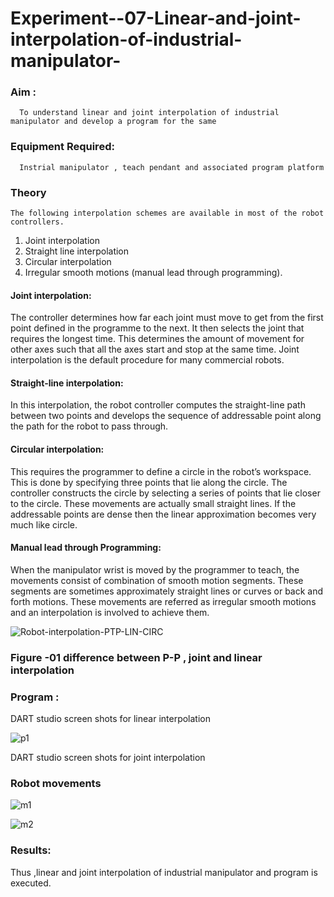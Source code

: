 # Experiment--07-Linear-and-joint-interpolation-of-industrial-manipulator-

### Aim :
      To understand linear and joint interpolation of industrial manipulator and develop a program for the same 
      
### Equipment Required: 
      Instrial manipulator , teach pendant and associated program platform 
      
### Theory 
    The following interpolation schemes are available in most of the robot controllers.
1. Joint interpolation
2. Straight line interpolation
3. Circular interpolation
4. Irregular smooth motions (manual lead through programming).
#### Joint interpolation: 
The controller determines how far each joint must move to get from the first point defined in the programme to the next. It then selects the joint that
requires the longest time. This determines the amount of movement for other axes such that all the axes start and stop at the same time. Joint interpolation is the default procedure for many commercial robots.

#### Straight-line interpolation: 
In this interpolation, the robot controller computes the straight-line path between two points and develops the sequence of addressable point along the path for the robot to pass through.

#### Circular interpolation: 
This requires the programmer to define a circle in the
robot’s workspace. This is done by specifying three points that lie along the circle. The controller constructs the circle by selecting a series of points that lie closer to the circle. These movements are actually small straight lines. If the addressable points are dense then the linear approximation becomes very much like circle.


#### Manual lead through Programming: 
When the manipulator wrist is moved by the programmer to teach, the movements consist of combination of smooth motion segments. These segments are sometimes approximately straight lines or curves or back and forth motions. These movements are referred as irregular smooth motions and an interpolation is involved to achieve them.




![Robot-interpolation-PTP-LIN-CIRC](https://user-images.githubusercontent.com/36288975/201615171-d0886aaa-8220-4b0c-8a1d-3d8a5c69c76a.png)

### Figure -01 difference between P-P , joint and linear interpolation 


### Program : 
DART studio screen shots for linear interpolation 

![p1](https://github.com/DIVYADHARSHINI-08/Experiment--07-Linear-and-joint-interpolation-of-industrial-manipulator-/assets/145210448/3571f54e-a204-42e0-9ab5-edef32fe871e)

DART studio screen shots for joint interpolation 

### Robot movements 

![m1](https://github.com/DIVYADHARSHINI-08/Experiment--07-Linear-and-joint-interpolation-of-industrial-manipulator-/assets/145210448/add9b1bd-647b-4d42-9d0c-0796e144e4ab)

![m2](https://github.com/DIVYADHARSHINI-08/Experiment--07-Linear-and-joint-interpolation-of-industrial-manipulator-/assets/145210448/b56c034b-f7a6-4395-bf32-0fc5a5edad2c)

### Results:  
Thus ,linear and joint interpolation of industrial manipulator and program is executed.
